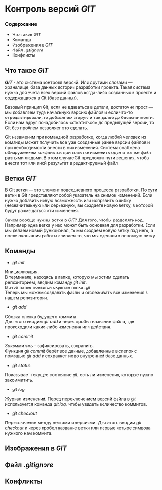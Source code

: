 # Контроль версий ***GIT***

### Содержание

* Что такое *GIT*
* Команды
* Изображения в *GIT* 
* Файл *.gitignore*
* Конфликты

## Что такое ***GIT***

***GIT*** - это система контроля версий. Или другими словами — хранилище, база данных истории разработки проекта. Такая система нужна для учета всех версий файлов когда-либо созданных в проекте и содержащихся в Git (базе данных).  

Базовый принцип Git, если не вдаваться в детали, достаточно прост — мы добавляем туда начальную версию файлов и если что-то отредактировали, то добавляем вторую и так далее до бесконечности. Если нам вдруг понадобилось «откатиться» до предыдущей версии, то Git без проблем позволяет это сделать.

Git незаменим при командной разработке, когда любой человек из команды может получить все уже созданные ранее версии файлов и при необходимости внести в них изменения. Система снабжена обнаружением конфликтов при попытке изменить один и тот же файл разными людьми. В этом случае Git предложит пути решения, чтобы внести тот или иной результат в редактируемый файл.

## Ветки *GIT*

В Git ветки — это элемент повседневного процесса разработки. По сути ветки в Git представляют собой указатель на снимок изменений. Если нужно добавить новую возможность или исправить ошибку (незначительную или серьезную), вы создаете новую ветку, в которой будут размещаться эти изменения.

Зачем вообще нужны ветки в *GIT*? Для того, чтобы разделять код. Например одна ветка у нас может быть основная для разработки. Если мы делаем новый функционал, то мы создаем новую ветку под него, а после окончания работы сливаем то, что мы сделали в основную ветку.

## Команды

* *git init* 

Инициализация.  
В терминале, находясь в папке, которую мы хотим сделать репозиторием, вводим команду *git init*.  
В этой папке появится скрытая папка *.git*  
Теперь мы можем создавать файлы и отслеживать все изменения в нашем репозитории.

* *git add*

Сборка слепка будущего коммита.  
Для этого вводим *git add* и через пробел название файла, где происходили какие-либо изменения или действия.

* *git commit*

*Закоммитить* - зафиксировать, сохранить.  
Функция *git commit* берёт все данные, добавленные в слепок с помощью *git add* и сохраняет их во внутренней базе данных.

* *git status*  

Показывает текущее состояние *git*, есть ли изменения, которые нужно закоммитить.

* *git log*  

Журнал изменений. Перед переключением версий файла в *git* используется команда *git log*, чтобы увидеть количество коммитов.

* *git checkout*  

Переключение между ветками и версиями. Для этого вводим *git checkout* и через пробел название ветки или первые четыре символа нужного нам коммита.

## Изображения в *GIT*

## Файл *.gitignore*

## Конфликты